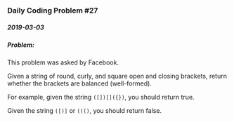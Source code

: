 ### Daily Coding Problem #27
##### 2019-03-03
##### Problem:

This problem was asked by Facebook.

Given a string of round, curly, and square open and closing brackets, return whether the brackets are balanced (well-formed).

For example, given the string ```([])[]({})```, you should return true.

Given the string ```([)]``` or ```((()```, you should return false.
